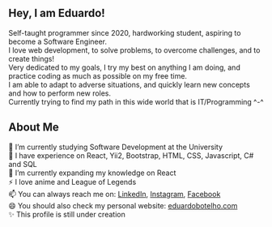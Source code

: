 ### <h2>Hey, I am Eduardo!</h2> 
Self-taught programmer since 2020, hardworking student, aspiring to become a Software Engineer.<br>
I love web development, to solve problems, to overcome challenges, and to create things!<br>
Very dedicated to my goals, I try my best on anything I am doing, and practice coding as much as possible on my free time.<br>
I am able to adapt to adverse situations, and quickly learn new concepts and how to perform new roles.<br>
Currently trying to find my path in this wide world that is IT/Programming ^-^<br>

<h2>About Me</h2>
🔭 I’m currently studying Software Development at the University<br>
💎 I have experience on React, Yii2, Bootstrap, HTML, CSS, Javascript, C# and SQL<br>
🌱 I’m currently expanding my knowledge on React<br>
⚡ I love anime and League of Legends <br>
📫 You can always reach me on: <a href="www.linkedin.com/in/eduardobotelho1029/?locale=en_US" target="_blank">LinkedIn</a>, <a href="https://www.instagram.com/upsxace/" target="_blank">Instagram</a>, <a href="https://www.facebook.com/eduardo1029x" target="_blank">Facebook</a>
<br> 😄 You should also check my personal website: <a href="https://eduardobotelho.com" target="_blank">eduardobotelho.com</a><br>
✨ This profile is still under creation<br>

<!--
<h2>My next 10 steps:</h2>
<del>-Uploading my personal website to git: 100% <br></del>
<del>-Adding tab "contact" to the personal website: 100% <br></del>
-Implement HTML SVG code on the personal website: 80% <br>
<del>-Adding tab "projects" to the personal website: 100% <br></del>
-Adding better css animations and transitions to the personal website: 0% <br>
-Cleaning up the code from the personal website: 0% <br>
-Fully adapting the personal website to WordPress features: 10% <br>
-Making the personal website dynamic instead of static: 0% <br>
-Uploading the files from the projects developed at the university: 40% <br>
-Creating one more website: 0%  <br>
-->

<!--
**UPSxACE/UPSxACE** is a ✨ _special_ ✨ repository because its `README.md` (this file) appears on your GitHub profile.

Here are some ideas to get you started:

- 🔭 I’m currently working on ...
- 🌱 I’m currently learning ...
- 👯 I’m looking to collaborate on ...
- 🤔 I’m looking for help with ...
- 💬 Ask me about ...
- 📫 How to reach me: ...
- 😄 Pronouns: ...
- ⚡ Fun fact: ...
-->
